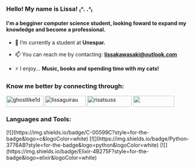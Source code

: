 ### Hello! My name is Lissa! ₍ᐢ. .ᐢ₎
#### I'm a begginer computer science student, looking foward to expand my knowledge and become a professional.

- 🔭 I’m currently a student at **Unespar.**

- 📫 You can reach me by contacting: **lissakawasaki@outlook.com**

- ⚡ I enjoy... **Music, books and spending time with my cats!**

<h3 align="left">Know me better by connecting through: </h3>
<p align="left">
<a href="https://twitter.com/ghostlike1d" target="blank"><img align="center" src="https://img.shields.io/badge/Twitter-1DA1F2?style=for-the-badge&logo=twitter&logoColor=white" alt="ghostlike1d" height="30" width="100" /></a> 
<a href="https://instagram.com/lissaguirau" target="blank"><img align="center" src="https://img.shields.io/badge/Instagram-E4405F?style=for-the-badge&logo=instagram&logoColor=white)" alt="lissaguirau" height="30" width="110" /></a> <a href="https://br.pinterest.com/risatsuss/" target="blank"><img align="center" src="https://img.shields.io/badge/Pinterest-%23E60023.svg?&style=for-the-badge&logo=Pinterest&logoColor=white" alt="risatsuss" height="30" width="120" /></a>  <a href="https://www.last.fm/pt/user/risatsu" target="blank"><img align="center" src="https://img.shields.io/badge/last.fm-D51007?style=for-the-badge&logo=last.fm&logoColor=white" height="30" width="110" /></a>
</p>

<h3 align="left">Languages and Tools:</h3>
[![](https://img.shields.io/badge/C-00599C?style=for-the-badge&logo=c&logoColor=white)
[![](https://img.shields.io/badge/Python-3776AB?style=for-the-badge&logo=python&logoColor=white)
[![](https://img.shields.io/badge/Elixir-4B275F?style=for-the-badge&logo=elixir&logoColor=white)
</div>
